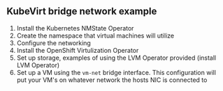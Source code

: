 ## KubeVirt bridge network example

1. Install the Kubernetes NMState Operator
2. Create the namespace that virtual machines will utilize
3. Configure the networking
4. Install the OpenShift Virtulization Operator
5. Set up storage, examples of using the LVM Operator provided (install LVM Operator)
6. Set up a VM using the `vm-net` bridge interface. This configuration will put your VM's on whatever network the hosts NIC is connected to
